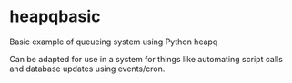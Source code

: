 # heapqbasic
Basic example of queueing system using Python heapq 

Can be adapted for use in a system for things like automating script calls and database updates using events/cron.
